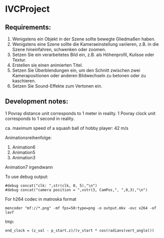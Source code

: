 IVCProject
==========
Requirements:
-------------
1. Wenigstens ein Objekt in der Szene sollte bewegte Gliedmaßen haben.
2. Wenigstens eine Szene sollte die Kameraeinstellung variieren, z.B. in die Szene hineinfahren, schwenken oder zoomen.
3. Setzen Sie ein verarbeitetes Bild ein, z.B. als Höhenprofil, Kulisse oder Textur.
4. Erstellen sie einen animierten Titel.
5. Setzen Sie Überblendungen ein, um den Schnitt zwischen zwei Kamerapositionen oder anderen Bildwechseln zu betonen oder zu kaschieren.
6. Setzen Sie Sound-Effekte zum Vertonen ein.

Development notes:
------------------
1 Povray distance unit corresponds to 1 meter in reality.
1 Povray clock unit corresponds to 1 second in reality.

ca. maximum speed of a squash ball of hobby player: 42 m/s

Animationsreihenfolge:
1. Animation6
2. Animation5
3. Animation3

Animation7 irgendwann

To use debug output:
```
#debug concat("clk: ",str(clk, 0, 5),"\n")
#debug concat("camera position = ",vstr(3, CamPos,", ",0,3),"\n")
```

For h264 codec in matroska format
```
mencoder "mf://*.png" -mf fps=50:type=png -o output.mkv -ovc x264 -of lavf
```

tmp:
```
end_clock = (z_val - p_start.z)/(v_start * cos(radians(vert_angle)))
```
